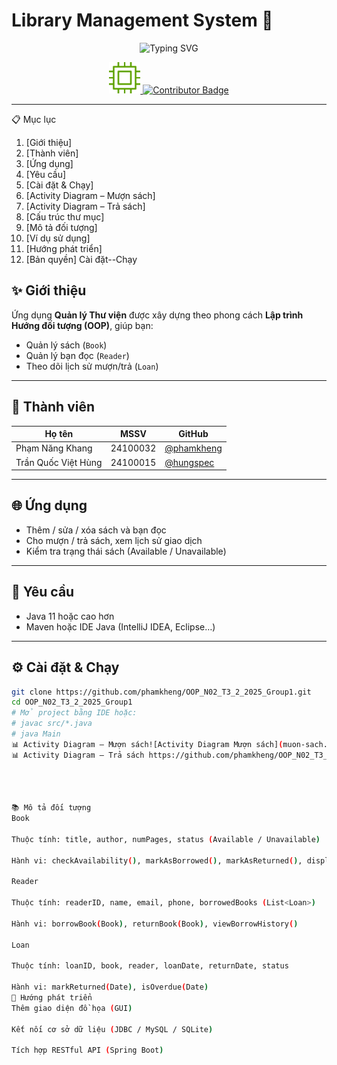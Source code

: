 # Library Management System 🎉

<p align="center">
  <img src="https://readme-typing-svg.herokuapp.com?font=Fira+Code&size=24&pause=1000&color=FF4B4B&center=true&vCenter=true&width=500&height=50&lines=Chào+mừng+đến+với+ứng+dụng+thư+viện;Nhóm+01+OOP_N02_T3_2_2025_" alt="Typing SVG" />
</p>

<p align="center">
  <a href="https://github.com/phamkheng/OOP_N02_T3_2_2025_Group1">
    <img src="https://raw.githubusercontent.com/acervenky/animated-github-badges/master/assets/devbadge.gif" width="50" alt="Developer Badge" />
    <img src="https://raw.githubusercontent.com/acervenky/animated-github-badges/master/assets/contribbadge.gif" width="50" alt="Contributor Badge" />
  </a>
</p>

---

📋 Mục lục

1. [Giới thiệu]
2. [Thành viên] 
3. [Ứng dụng] 
4. [Yêu cầu]  
5. [Cài đặt & Chạy] 
6. [Activity Diagram – Mượn sách] 
7. [Activity Diagram – Trả sách]  
8. [Cấu trúc thư mục]
9. [Mô tả đối tượng]  
10. [Ví dụ sử dụng] 
11. [Hướng phát triển] 
12. [Bản quyền]
Cài đặt--Chạy


## ✨ Giới thiệu

Ứng dụng **Quản lý Thư viện** được xây dựng theo phong cách **Lập trình Hướng đối tượng (OOP)**, giúp bạn:

- Quản lý sách (`Book`)  
- Quản lý bạn đọc (`Reader`)  
- Theo dõi lịch sử mượn/trả (`Loan`)

---

## 👥 Thành viên

| Họ tên               | MSSV      | GitHub                        |
|----------------------|-----------|-------------------------------|
| Phạm Năng Khang      | 24100032  | [@phamkheng](https://github.com/phamkheng) |
| Trần Quốc Việt Hùng  | 24100015  | [@hungspec](https://github.com/hungspec)   |

---

## 🌐 Ứng dụng

- Thêm / sửa / xóa sách và bạn đọc  
- Cho mượn / trả sách, xem lịch sử giao dịch  
- Kiểm tra trạng thái sách (Available / Unavailable)

---

## 📆 Yêu cầu

- Java 11 hoặc cao hơn  
- Maven hoặc IDE Java (IntelliJ IDEA, Eclipse…)

---

## ⚙️ Cài đặt & Chạy

```bash
git clone https://github.com/phamkheng/OOP_N02_T3_2_2025_Group1.git
cd OOP_N02_T3_2_2025_Group1
# Mở project bằng IDE hoặc:
# javac src/*.java
# java Main
📊 Activity Diagram – Mượn sách![Activity Diagram Mượn sách](muon-sach.png)(https://github.com/phamkheng/OOP_N02_T3_2_2025_Group1/blob/main/m%C6%B0%E1%BB%A3n%20s%C3%A1ch.png)
📊 Activity Diagram – Trả sách https://github.com/phamkheng/OOP_N02_T3_2_2025_Group1/blob/main/tr%E1%BA%A3%20s%C3%A1ch.png




📚 Mô tả đối tượng
Book

Thuộc tính: title, author, numPages, status (Available / Unavailable)

Hành vi: checkAvailability(), markAsBorrowed(), markAsReturned(), display()

Reader

Thuộc tính: readerID, name, email, phone, borrowedBooks (List<Loan>)

Hành vi: borrowBook(Book), returnBook(Book), viewBorrowHistory()

Loan

Thuộc tính: loanID, book, reader, loanDate, returnDate, status

Hành vi: markReturned(Date), isOverdue(Date)
🚀 Hướng phát triển
Thêm giao diện đồ họa (GUI)

Kết nối cơ sở dữ liệu (JDBC / MySQL / SQLite)

Tích hợp RESTful API (Spring Boot)




